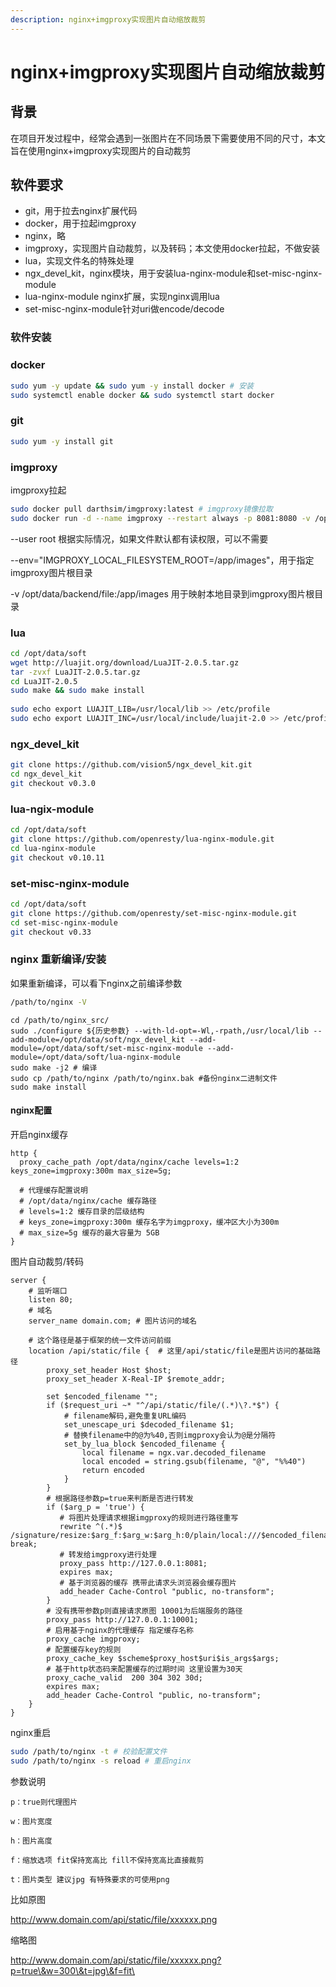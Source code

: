 ```yaml
---
description: nginx+imgproxy实现图片自动缩放裁剪
---
```


# nginx+imgproxy实现图片自动缩放裁剪

## 背景

在项目开发过程中，经常会遇到一张图片在不同场景下需要使用不同的尺寸，本文旨在使用nginx+imgproxy实现图片的自动裁剪

## 软件要求

* git，用于拉去nginx扩展代码
* docker，用于拉起imgproxy
* nginx，略
* imgproxy，实现图片自动裁剪，以及转码；本文使用docker拉起，不做安装
* lua，实现文件名的特殊处理
* ngx\_devel\_kit，nginx模块，用于安装lua-nginx-module和set-misc-nginx-module
* lua-nginx-module nginx扩展，实现nginx调用lua
* set-misc-nginx-module针对uri做encode/decode

### 软件安装

### docker

```bash
sudo yum -y update && sudo yum -y install docker # 安装
sudo systemctl enable docker && sudo systemctl start docker
```

### git

```bash
sudo yum -y install git
```

### imgproxy

imgproxy拉起

```bash
sudo docker pull darthsim/imgproxy:latest # imgproxy镜像拉取
sudo docker run -d --name imgproxy --restart always -p 8081:8080 -v /opt/data/backend/file:/app/images --env="IMGPROXY_LOCAL_FILESYSTEM_ROOT=/app/images" --user root --privileged darthsim/imgproxy
```

\--user root 根据实际情况，如果文件默认都有读权限，可以不需要

\--env="IMGPROXY\_LOCAL\_FILESYSTEM\_ROOT=/app/images"，用于指定imgproxy图片根目录

\-v /opt/data/backend/file:/app/images 用于映射本地目录到imgproxy图片根目录

### lua

```bash
cd /opt/data/soft
wget http://luajit.org/download/LuaJIT-2.0.5.tar.gz
tar -zvxf LuaJIT-2.0.5.tar.gz
cd LuaJIT-2.0.5
sudo make && sudo make install
  
sudo echo export LUAJIT_LIB=/usr/local/lib >> /etc/profile
sudo echo export LUAJIT_INC=/usr/local/include/luajit-2.0 >> /etc/profile  
```

### ngx\_devel\_kit

```bash
git clone https://github.com/vision5/ngx_devel_kit.git
cd ngx_devel_kit
git checkout v0.3.0
```

### lua-ngix-module

```bash
cd /opt/data/soft
git clone https://github.com/openresty/lua-nginx-module.git
cd lua-nginx-module
git checkout v0.10.11
```

### set-misc-nginx-module

```bash
cd /opt/data/soft
git clone https://github.com/openresty/set-misc-nginx-module.git
cd set-misc-nginx-module
git checkout v0.33
```

### nginx 重新编译/安装

如果重新编译，可以看下nginx之前编译参数

```bash
/path/to/nginx -V
```

```
cd /path/to/nginx_src/
sudo ./configure ${历史参数} --with-ld-opt=-Wl,-rpath,/usr/local/lib --add-module=/opt/data/soft/ngx_devel_kit --add-module=/opt/data/soft/set-misc-nginx-module --add-module=/opt/data/soft/lua-nginx-module
sudo make -j2 # 编译
sudo cp /path/to/nginx /path/to/nginx.bak #备份nginx二进制文件
sudo make install
```

#### nginx配置

开启nginx缓存

```
http {
  proxy_cache_path /opt/data/nginx/cache levels=1:2 keys_zone=imgproxy:300m max_size=5g;
 
  # 代理缓存配置说明
  # /opt/data/nginx/cache 缓存路径
  # levels=1:2 缓存目录的层级结构
  # keys_zone=imgproxy:300m 缓存名字为imgproxy，缓冲区大小为300m
  # max_size=5g 缓存的最大容量为 5GB
}
```

图片自动裁剪/转码

```
server {
    # 监听端口
    listen 80;
    # 域名
    server_name domain.com; # 图片访问的域名
 
    # 这个路径是基于框架的统一文件访问前缀
    location /api/static/file {  # 这里/api/static/file是图片访问的基础路径
        proxy_set_header Host $host;
        proxy_set_header X-Real-IP $remote_addr;  
               
        set $encoded_filename "";
        if ($request_uri ~* "^/api/static/file/(.*)\?.*$") {
            # filename解码,避免重复URL编码
            set_unescape_uri $decoded_filename $1;
            # 替换filename中的@为%40,否则imgproxy会认为@是分隔符
            set_by_lua_block $encoded_filename {
                local filename = ngx.var.decoded_filename
                local encoded = string.gsub(filename, "@", "%%40")
                return encoded
            }
        }        
        # 根据路径参数p=true来判断是否进行转发
        if ($arg_p = 'true') {
           # 将图片处理请求根据imgproxy的规则进行路径重写
           rewrite ^(.*)$ /signature/resize:$arg_f:$arg_w:$arg_h:0/plain/local:///$encoded_filename@$arg_t break;
           # 转发给imgproxy进行处理
           proxy_pass http://127.0.0.1:8081;
           expires max;
           # 基于浏览器的缓存 携带此请求头浏览器会缓存图片
           add_header Cache-Control "public, no-transform";
        }
        # 没有携带参数p则直接请求原图 10001为后端服务的路径
        proxy_pass http://127.0.0.1:10001;
        # 启用基于nginx的代理缓存 指定缓存名称
        proxy_cache imgproxy;
        # 配置缓存key的规则
        proxy_cache_key $scheme$proxy_host$uri$is_args$args;
        # 基于http状态码来配置缓存的过期时间 这里设置为30天
        proxy_cache_valid  200 304 302 30d;
        expires max;
        add_header Cache-Control "public, no-transform";
    }
}
```

nginx重启

```bash
sudo /path/to/nginx -t # 校验配置文件
sudo /path/to/nginx -s reload # 重启nginx
```

参数说明

```
p：true则代理图片

w：图片宽度

h：图片高度

f：缩放选项 fit保持宽高比 fill不保持宽高比直接裁剪

t：图片类型 建议jpg 有特殊要求的可使用png
```

比如原图

http://www.domain.com/api/static/file/xxxxxx.png

缩略图

http://www.domain.com/api/static/file/xxxxxx.png?p=true\&w=300\&t=jpg\&f=fit\
